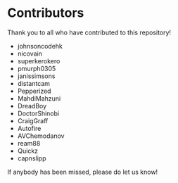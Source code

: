 # Contributors

Thank you to all who have contributed to this repository!

- johnsoncodehk
- nicovain
- superkerokero
- pmurph0305
- janissimsons
- distantcam
- Pepperized
- MahdiMahzuni
- DreadBoy
- DoctorShinobi
- CraigGraff
- Autofire
- AVChemodanov
- ream88
- Quickz
- capnslipp

If anybody has been missed, please do let us know!
